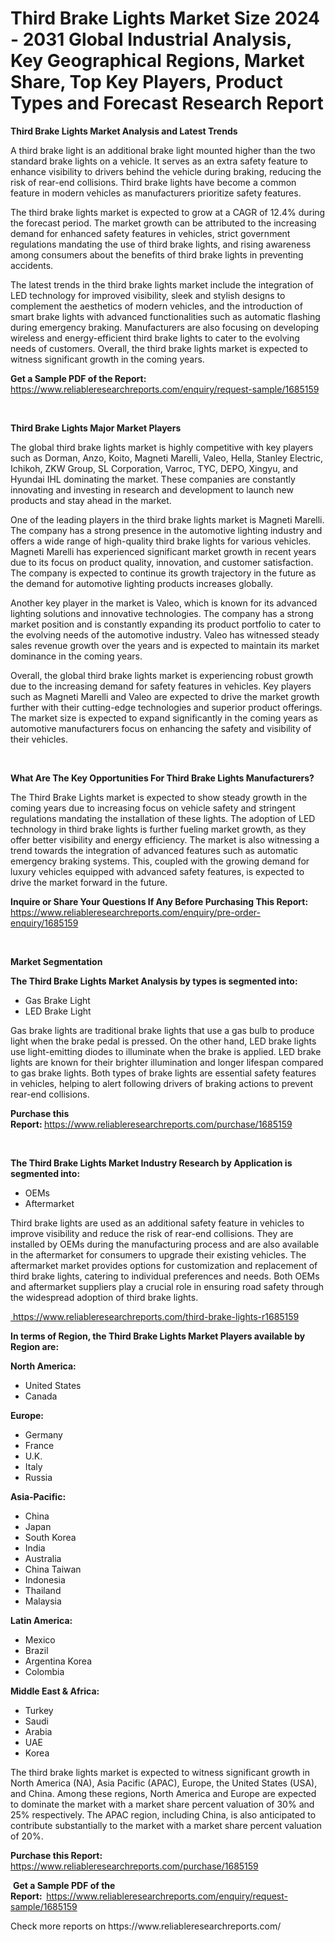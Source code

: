 <p><h1>Third Brake Lights Market Size 2024 - 2031 Global Industrial Analysis, Key Geographical Regions, Market Share, Top Key Players, Product Types and Forecast Research Report</h1></p><p><strong>Third Brake Lights Market Analysis and Latest Trends</strong></p>
<p><p>A third brake light is an additional brake light mounted higher than the two standard brake lights on a vehicle. It serves as an extra safety feature to enhance visibility to drivers behind the vehicle during braking, reducing the risk of rear-end collisions. Third brake lights have become a common feature in modern vehicles as manufacturers prioritize safety features.</p><p>The third brake lights market is expected to grow at a CAGR of 12.4% during the forecast period. The market growth can be attributed to the increasing demand for enhanced safety features in vehicles, strict government regulations mandating the use of third brake lights, and rising awareness among consumers about the benefits of third brake lights in preventing accidents.</p><p>The latest trends in the third brake lights market include the integration of LED technology for improved visibility, sleek and stylish designs to complement the aesthetics of modern vehicles, and the introduction of smart brake lights with advanced functionalities such as automatic flashing during emergency braking. Manufacturers are also focusing on developing wireless and energy-efficient third brake lights to cater to the evolving needs of customers. Overall, the third brake lights market is expected to witness significant growth in the coming years.</p></p>
<p><strong>Get a Sample PDF of the Report:&nbsp;</strong> <a href="https://www.reliableresearchreports.com/enquiry/request-sample/1685159">https://www.reliableresearchreports.com/enquiry/request-sample/1685159</a></p>
<p>&nbsp;</p>
<p><strong>Third Brake Lights Major Market Players</strong></p>
<p><p>The global third brake lights market is highly competitive with key players such as Dorman, Anzo, Koito, Magneti Marelli, Valeo, Hella, Stanley Electric, Ichikoh, ZKW Group, SL Corporation, Varroc, TYC, DEPO, Xingyu, and Hyundai IHL dominating the market. These companies are constantly innovating and investing in research and development to launch new products and stay ahead in the market.</p><p>One of the leading players in the third brake lights market is Magneti Marelli. The company has a strong presence in the automotive lighting industry and offers a wide range of high-quality third brake lights for various vehicles. Magneti Marelli has experienced significant market growth in recent years due to its focus on product quality, innovation, and customer satisfaction. The company is expected to continue its growth trajectory in the future as the demand for automotive lighting products increases globally.</p><p>Another key player in the market is Valeo, which is known for its advanced lighting solutions and innovative technologies. The company has a strong market position and is constantly expanding its product portfolio to cater to the evolving needs of the automotive industry. Valeo has witnessed steady sales revenue growth over the years and is expected to maintain its market dominance in the coming years.</p><p>Overall, the global third brake lights market is experiencing robust growth due to the increasing demand for safety features in vehicles. Key players such as Magneti Marelli and Valeo are expected to drive the market growth further with their cutting-edge technologies and superior product offerings. The market size is expected to expand significantly in the coming years as automotive manufacturers focus on enhancing the safety and visibility of their vehicles.</p></p>
<p>&nbsp;</p>
<p><strong>What Are The Key Opportunities For Third Brake Lights Manufacturers?</strong></p>
<p><p>The Third Brake Lights market is expected to show steady growth in the coming years due to increasing focus on vehicle safety and stringent regulations mandating the installation of these lights. The adoption of LED technology in third brake lights is further fueling market growth, as they offer better visibility and energy efficiency. The market is also witnessing a trend towards the integration of advanced features such as automatic emergency braking systems. This, coupled with the growing demand for luxury vehicles equipped with advanced safety features, is expected to drive the market forward in the future.</p></p>
<p><strong>Inquire or Share Your Questions If Any Before Purchasing This Report:</strong> <a href="https://www.reliableresearchreports.com/enquiry/pre-order-enquiry/1685159">https://www.reliableresearchreports.com/enquiry/pre-order-enquiry/1685159</a></p>
<p>&nbsp;</p>
<p><strong>Market Segmentation</strong></p>
<p><strong>The Third Brake Lights Market Analysis by types is segmented into:</strong></p>
<p><ul><li>Gas Brake Light</li><li>LED Brake Light</li></ul></p>
<p><p>Gas brake lights are traditional brake lights that use a gas bulb to produce light when the brake pedal is pressed. On the other hand, LED brake lights use light-emitting diodes to illuminate when the brake is applied. LED brake lights are known for their brighter illumination and longer lifespan compared to gas brake lights. Both types of brake lights are essential safety features in vehicles, helping to alert following drivers of braking actions to prevent rear-end collisions.</p></p>
<p><strong>Purchase this Report:&nbsp;</strong><a href="https://www.reliableresearchreports.com/purchase/1685159">https://www.reliableresearchreports.com/purchase/1685159</a></p>
<p>&nbsp;</p>
<p><strong>The Third Brake Lights Market Industry Research by Application is segmented into:</strong></p>
<p><ul><li>OEMs</li><li>Aftermarket</li></ul></p>
<p><p>Third brake lights are used as an additional safety feature in vehicles to improve visibility and reduce the risk of rear-end collisions. They are installed by OEMs during the manufacturing process and are also available in the aftermarket for consumers to upgrade their existing vehicles. The aftermarket market provides options for customization and replacement of third brake lights, catering to individual preferences and needs. Both OEMs and aftermarket suppliers play a crucial role in ensuring road safety through the widespread adoption of third brake lights.</p></p>
<p><a href="https://www.reliableresearchreports.com/third-brake-lights-r1685159">&nbsp;https://www.reliableresearchreports.com/third-brake-lights-r1685159</a></p>
<p><strong>In terms of Region, the Third Brake Lights Market Players available by Region are:</strong></p>
<p>
    <p> <strong> North America: </strong>
        <ul>
            <li>United States</li>
            <li>Canada</li>
        </ul>
        </p> 
    <p> <strong> Europe: </strong>
        <ul>
            <li>Germany</li>
            <li>France</li>
            <li>U.K.</li>
            <li>Italy</li>
            <li>Russia</li>
        </ul>
        </p> 
    <p> <strong> Asia-Pacific: </strong>
        <ul>
            <li>China</li>
            <li>Japan</li>
            <li>South Korea</li>
            <li>India</li>
            <li>Australia</li>
            <li>China Taiwan</li>
            <li>Indonesia</li>
            <li>Thailand</li>
            <li>Malaysia</li>
        </ul>
        </p> 
    <p> <strong> Latin America: </strong>
        <ul>
            <li>Mexico</li>
            <li>Brazil</li>
            <li>Argentina Korea</li>
            <li>Colombia</li>
        </ul>
        </p> 
    <p> <strong> Middle East & Africa: </strong>
        <ul>
            <li>Turkey</li>
            <li>Saudi</li>
            <li>Arabia</li>
            <li>UAE</li>
            <li>Korea</li>
        </ul>
    </p>
    </p>
<p><p>The third brake lights market is expected to witness significant growth in North America (NA), Asia Pacific (APAC), Europe, the United States (USA), and China. Among these regions, North America and Europe are expected to dominate the market with a market share percent valuation of 30% and 25% respectively. The APAC region, including China, is also anticipated to contribute substantially to the market with a market share percent valuation of 20%.</p></p>
<p><strong>Purchase this Report: </strong><a href="https://www.reliableresearchreports.com/purchase/1685159">https://www.reliableresearchreports.com/purchase/1685159</a></p>
<p>&nbsp;<strong>Get a Sample PDF of the Report:&nbsp;&nbsp;</strong><a href="https://www.reliableresearchreports.com/enquiry/request-sample/1685159">https://www.reliableresearchreports.com/enquiry/request-sample/1685159</a></p>
<p><strong></strong></p>
<p>Check more reports on https://www.reliableresearchreports.com/</p>